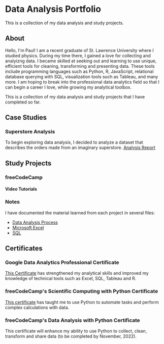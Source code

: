 # Data Analysis Portfolio
This is a collection of my data analysis and study projects.

## About
Hello, I'm Paul! I am a recent graduate of St. Lawrence University where I studied physics. During my time there, I gained a love for collecting and analyizng data. I became skilled at seeking out and learning to use unique, efficient tools for cleaning, transforming and presenting data. These tools include programming languages such as Python, R, JavaScript, relational database querying with SQL, visualization tools such as Tableau, and many more. I am hoping to break into the professional data analytics field so that I can begin a career I love, while growing my analytical toolbox.

This is a collection of my data analysis and study projects that I have completed so far.

## Case Studies
### Superstore Analysis
To begin exploring data analysis, I decided to analyze a dataset that describes the orders made from an imaginary superstore. 
[Analysis Report](Superstore/superstore_analysis_report.md)
## Study Projects
### freeCodeCamp
#### Video Tutorials
### Notes
I have documented the material learned from each project in several files:
- [Data Analysis Process](Study_Projects/data_analysis_process.md)
- [Microsoft Excel](Study_Projects/Microsoft_Excel.md)
- [SQL](Study_Projects/SQL.md)
## Certificates
### Google Data Analytics Professional Certificate
[This Certificate](https://www.coursera.org/account/accomplishments/professional-cert/2MVH7V5QJUWG) has strengthened my analytical skills and improved my knowledge of technical tools such as Excel, SQL, Tableau and R.
### freeCodeCamp's Scientific Computing with Python Certificate
[This certificate](https://www.freecodecamp.org/certification/fccee756160-99cc-44d4-9a22-09cb8243fb5d/scientific-computing-with-python-v7) has taught me to use Python to automate tasks and perform complex calculations with data.
### freeCodeCamp's Data Analysis with Python Certificate
This certificate will enhance my ability to use Python to collect, clean, transform and share data (to be completed by November, 2022).



